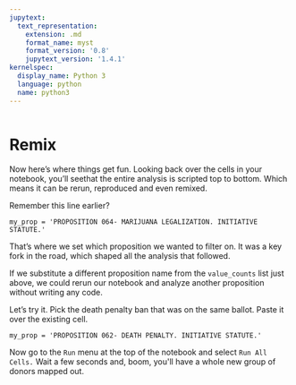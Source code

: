 ```yaml
---
jupytext:
  text_representation:
    extension: .md
    format_name: myst
    format_version: '0.8'
    jupytext_version: '1.4.1'
kernelspec:
  display_name: Python 3
  language: python
  name: python3
---
```


```{include} ./_templates/nav.html
```

# Remix

Now here’s where things get fun. Looking back over the cells in your notebook, you’ll seethat the entire analysis is scripted top to bottom. Which means it can be rerun, reproduced and even remixed.

Remember this line earlier?

```{code-cell}
my_prop = 'PROPOSITION 064- MARIJUANA LEGALIZATION. INITIATIVE STATUTE.'
```

That’s where we set which proposition we wanted to filter on. It was a key fork in the road, which shaped all the analysis that followed.

If we substitute a different proposition name from the `value_counts` list just above, we could rerun our notebook and analyze another proposition without writing any code.

Let’s try it. Pick the death penalty ban that was on the same ballot. Paste it over the existing cell.

```{code-cell}
my_prop = 'PROPOSITION 062- DEATH PENALTY. INITIATIVE STATUTE.'
```

Now go to the `Run` menu at the top of the notebook and select `Run All Cells.` Wait a few seconds and, boom, you'll have a whole new group of donors mapped out.

